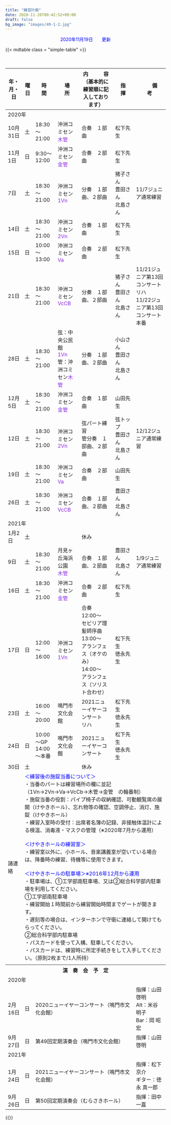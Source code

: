 ```yaml
---
title: "練習計画"
date: 2020-11-26T00:42:52+09:00
draft: false
bg_image: "images/49-1-2.jpg"
---
```


<p style="color: blue; text-align: center;">2020年11月19日　　更新</p>

{{< mdtable class = "simple-table" >}}
<table class="practice">
<thead>
	<tr>
		<th>年・月・日</th>
		<th>曜日</th>
		<th>時　　間</th>
		<th>場　　所</th>
		<th>内　　　容<br/>（基本的に練習順に記入しております）</th>
		<th>指　　揮</th>
		<th>　　備　　　考　　</th>
	</tr>
</thead>
<tbody>
	<tr>
		<td colspan="7" class="year">2020年</td>
	</tr>
	<tr>
		<td class="date">10月31日</td>
		<td class="sat">土</td>
		<td class="time">18:30～21:00</td>
		<td class="place">沖洲コミセン<br/><span style="color: blueviolet;">木管</span></td>
		<td class="plan">合奏　１部曲</td>
		<td class="conductor">松下先生</td>
		<td class="remarks"></td>
	</tr>
	<tr>
		<td class="date">11月1日</td>
		<td class="sun">日</td>
		<td class="time">9:30～12:00</td>
		<td class="place">沖洲コミセン<br/><span style="color: blueviolet;">金管</span></td>
		<td class="plan">合奏　２部曲</td>
		<td class="conductor">松下先生</td>
		<td class="remarks"></td>
	</tr>
	<tr>
		<td class="date">7日</td>
		<td class="sat">土</td>
		<td class="time">18:30～21:00</td>
		<td class="place">沖洲コミセン<br/><span style="color: blueviolet;">1Vn</span></td>
		<td class="plan">分奏　１部曲、２部曲</td>
		<td class="member">猪子さん<br/>豊田さん<br/>北島さん</td>
		<td class="remarks">11/7ジュニア通常練習</td>
	</tr>
	<tr>
		<td class="date">14日</td>
		<td class="sat">土</td>
		<td class="time">18:30～21:00</td>
		<td class="place">沖洲コミセン<br/><span style="color: blueviolet;">2Vn</span></td>
		<td class="plan">合奏　１部曲</td>
		<td class="conductor">松下先生</td>
		<td class="remarks"></td>
	</tr>
	<tr>
		<td class="date">15日</td>
		<td class="sun">日</td>
		<td class="time">10:00～13:00</td>
		<td class="place">沖洲コミセン<br/><span style="color: blueviolet;">Va</span></td>
		<td class="plan">合奏　２部曲</td>
		<td class="conductor">松下先生</td>
		<td class="remarks"></td>
	</tr>
	<tr>
		<td class="date">21日</td>
		<td class="sat">土</td>
		<td class="time">18:30～21:00</td>
		<td class="place">沖洲コミセン<br/><span style="color: blueviolet;">VcCB</span></td>
		<td class="plan">分奏　１部曲、２部曲</td>
		<td class="member">猪子さん<br/>豊田さん<br/>北島さん</td>
		<td class="remarks">11/21ジュニア第13回コンサートリハ<br/>11/22ジュニア第13回コンサート本番</td>
	</tr>
	<tr>
		<td class="date">28日</td>
		<td class="sat">土</td>
		<td class="time">18:30～21:00</td>
		<td class="place">弦：中央公民館<br/><span style="color: blueviolet;">1Vn</span><br/>
			管：沖洲コミセン<span style="color: blueviolet;">木管</span></td>
		<td class="plan">分奏　１部曲、２部曲</td>
		<td class="member">小山さん<br/>豊田さん<br/>北島さん</td>
		<td class="remarks"></td>
	</tr>
	<tr>
		<td class="date">12月5日</td>
		<td class="sat">土</td>
		<td class="time">18:30～21:00</td>
		<td class="place">沖洲コミセン<br/><span style="color: blueviolet;">金管</span></td>
		<td class="plan">合奏　１部曲</td>
		<td class="trainer">山田先生</td>
		<td class="remarks"></td>
	</tr>
	<tr>
		<td class="date">12日</td>
		<td class="sat">土</td>
		<td class="time">18:30～21:00</td>
		<td class="place">沖洲コミセン<br/><span style="color: blueviolet;">2Vn</span></td>
		<td class="plan">弦パート練習<br/>管分奏　１部曲、２部曲</td>
		<td class="member">弦トップ<br/>豊田さん<br/>北島さん</td>
		<td class="remarks">12/12ジュニア通常練習</td>
	</tr>
	<tr>
		<td class="date">19日</td>
		<td class="sat">土</td>
		<td class="time">18:30～21:00</td>
		<td class="place">沖洲コミセン<br/><span style="color: blueviolet;">Va</span></td>
		<td class="plan">合奏　２部曲</td>
		<td class="trainer">山田先生</td>
		<td class="remarks"></td>
	</tr>
	<tr>
		<td class="date">26日</td>
		<td class="sat">土</td>
		<td class="time">18:30～21:00</td>
		<td class="place">沖洲コミセン<br/><span style="color: blueviolet;">VcCB</span></td>
		<td class="plan">合奏　１部曲、２部曲</td>
		<td class="member">豊田さん<br/>北島さん</td>
		<td class="remarks"></td>
	</tr>
	<tr>
		<td colspan="7"  class="year">2021年</td>
	</tr>
	<tr>
		<td class="date">1月2日</td>
		<td class="sat">土</td>
		<td class="time"></td>
		<td class="place"></td>
		<td class="plan holiday">休み</td>
		<td class="member"></td>
		<td class="remarks"></td>
	</tr>
	<tr>
		<td class="date">9日</td>
		<td class="sat">土</td>
		<td class="time">18:30～21:00</td>
		<td class="place">月見ヶ丘海浜公園<br/><span style="color: blueviolet;">木管</span></td>
		<td class="plan">合奏　１部曲、２部曲</td>
		<td class="member">豊田さん<br/>北島さん</td>
		<td class="remarks">1/9ジュニア通常練習</td>
	</tr>
	<tr>
		<td class="date">16日</td>
		<td class="sat">土</td>
		<td class="time">18:30～21:00</td>
		<td class="place">沖洲コミセン<br/><span style="color: blueviolet;">金管</span></td>
		<td class="plan">合奏　２部曲</td>
		<td class="conductor">松下先生</td>
		<td class="remarks"></td>
	</tr>
	<tr>
		<td class="date">17日</td>
		<td class="sun">日</td>
		<td class="time">12:00～16:00</td>
		<td class="place">沖洲コミセン<br/><span style="color: blueviolet;">1Vn</span></td>
		<td class="plan">合奏　12:00～　セビリア理髪師序曲<br/>13:00～　アランフェス（オケのみ）<br/>14:00～　アランフェス（ソリスト合わせ）</td>
		<td class="conductor">松下先生<br/>徳永先生</td>
		<td class="remarks"></td>
	</tr>
	<tr>
		<td class="date">23日</td>
		<td class="sat">土</td>
		<td class="time">16:00～20:00</td>
		<td class="place">鳴門市文化会館</td>
		<td class="plan rehersal">2021ニューイヤーコンサート　リハ</td>
		<td class="conductor">松下先生<br/>徳永先生</td>
		<td class="remarks"></td>
	</tr>
	<tr>
		<td class="date">24日</td>
		<td class="sun">日</td>
		<td class="time">10:00～GP<br/>14:00～本番</td>
		<td class="place">鳴門市文化会館</td>
		<td class="plan concert">2021ニューイヤーコンサート</td>
		<td class="conductor">松下先生<br/>徳永先生</td>
		<td class="remarks"></td>
	</tr>
	<tr>
		<td class="date">30日</td>
		<td class="sat">土</td>
		<td class="time"></td>
		<td class="place"></td>
		<td class="plan holiday">休み</td>
		<td class="member"></td>
		<td class="remarks"></td>
	</tr>
	<tr>
		<td>諸連絡</td>
		<td colspan="6" class="remarks">
			<span style="color: blue;">＜練習後の施錠当番について＞</span><br/>
			・当番のパートは練習場所の欄に並記（1Vn→2Vn→Va→VcCb→木管→金管　の輪番制）<br/>
			・施錠当番の役割：パイプ椅子の収納確認、可動観覧席の展開（けやきホール）、忘れ物等の確認、空調停止、消灯、施錠（けやきホール）<br/>
			・練習入室時の受付：出席者名簿の記録、非接触体温計による検温、消毒液・マスクの管理（※2020年7月から運用）<br/><br/>
			<span style="color: blue;">＜けやきホールの練習室＞</span><br/>
			・練習室以外に、小ホール、音楽講義室が空いている場合は、降番時の練習、待機等に使用できます。<br/><br/>
			<span style="color: blue;">＜けやきホールの駐車場＞※2016年12月から運用</span><br/>
			・駐車場は、①工学部南駐車場、又は②総合科学部内駐車場を利用してください。<br/>
			①工学部南駐車場<br/>
			・練習開始１時間前から練習開始時間までゲートが開きます。<br/>
			・遅刻等の場合は、インターホンで守衛に連絡して開けてもらってください。<br/>
			②総合科学部内駐車場<br/>
			・パスカードを使って入構、駐車してください。<br/>
			・パスカードは、練習時に所定手続きをして入手してください。（原則2枚まで/1人所持）<br/>
		</td>
	</tr>	　
	<tr>
		<td colspan="8" class="separator"></td>
	</tr>
	<tr>
		<th colspan="8">演　奏　会　予　定</th>
	</tr>
	<tr>
		<td colspan="8" class="year">2020年</td>
	</tr>
	<tr>
		<td class="date">2月16日</td>
		<td class="sun">日</td>
		<td colspan="4" class="plan">2020ニューイヤーコンサート（鳴門市文化会館）</td>
		<td colspan="2" class="remarks">指揮：山田 啓明<br/>Alt：米谷 明子<br/>Bar：岡 昭宏</td>
	</tr>
	<tr>
		<td class="date">9月27日</td>
		<td class="sun">日</td>
		<td colspan="4" class="plan">第49回定期演奏会（鳴門市文化会館）</td>
		<td colspan="2" class="remarks">指揮：山田 啓明</td>
	</tr>
	<tr>
		<td colspan="8" class="year">2021年</td>
	</tr>
	<tr>
		<td class="date">1月24日</td>
		<td class="sun">日</td>
		<td colspan="4" class="plan">2021ニューイヤーコンサート（鳴門市文化会館）</td>
		<td colspan="2" class="remarks">指揮：松下 京介<br/>ギター：徳永 真一郎</td>
	</tr>
	<tr>
		<td class="date">9月26日</td>
		<td class="sun">日</td>
		<td colspan="4" class="plan">第50回定期演奏会（むらさきホール）</td>
		<td colspan="2" class="remarks">指揮：田中 一嘉</td>
	</tr> 
	</tbody>
	</table>
{{</mdtable >}}

